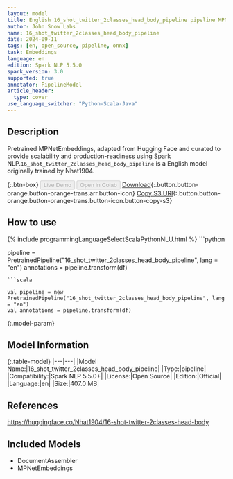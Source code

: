 ```yaml
---
layout: model
title: English 16_shot_twitter_2classes_head_body_pipeline pipeline MPNetEmbeddings from Nhat1904
author: John Snow Labs
name: 16_shot_twitter_2classes_head_body_pipeline
date: 2024-09-11
tags: [en, open_source, pipeline, onnx]
task: Embeddings
language: en
edition: Spark NLP 5.5.0
spark_version: 3.0
supported: true
annotator: PipelineModel
article_header:
  type: cover
use_language_switcher: "Python-Scala-Java"
---
```


## Description

Pretrained MPNetEmbeddings, adapted from Hugging Face and curated to provide scalability and production-readiness using Spark NLP.`16_shot_twitter_2classes_head_body_pipeline` is a English model originally trained by Nhat1904.

{:.btn-box}
<button class="button button-orange" disabled>Live Demo</button>
<button class="button button-orange" disabled>Open in Colab</button>
[Download](https://s3.amazonaws.com/auxdata.johnsnowlabs.com/public/models/16_shot_twitter_2classes_head_body_pipeline_en_5.5.0_3.0_1726054746552.zip){:.button.button-orange.button-orange-trans.arr.button-icon}
[Copy S3 URI](s3://auxdata.johnsnowlabs.com/public/models/16_shot_twitter_2classes_head_body_pipeline_en_5.5.0_3.0_1726054746552.zip){:.button.button-orange.button-orange-trans.button-icon.button-copy-s3}

## How to use



<div class="tabs-box" markdown="1">
{% include programmingLanguageSelectScalaPythonNLU.html %}
```python

pipeline = PretrainedPipeline("16_shot_twitter_2classes_head_body_pipeline", lang = "en")
annotations =  pipeline.transform(df)   

```
```scala

val pipeline = new PretrainedPipeline("16_shot_twitter_2classes_head_body_pipeline", lang = "en")
val annotations = pipeline.transform(df)

```
</div>

{:.model-param}
## Model Information

{:.table-model}
|---|---|
|Model Name:|16_shot_twitter_2classes_head_body_pipeline|
|Type:|pipeline|
|Compatibility:|Spark NLP 5.5.0+|
|License:|Open Source|
|Edition:|Official|
|Language:|en|
|Size:|407.0 MB|

## References

https://huggingface.co/Nhat1904/16-shot-twitter-2classes-head-body

## Included Models

- DocumentAssembler
- MPNetEmbeddings